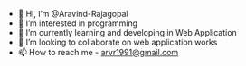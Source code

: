 - 👋 Hi, I’m @Aravind-Rajagopal
- 👀 I’m interested in programming
- 🌱 I’m currently learning and developing in Web Application
- 💞️ I’m looking to collaborate on web application works
- 📫 How to reach me - arvr1991@gmail.com

<!---
Aravind-Rajagopal/Aravind-Rajagopal is a ✨ special ✨ repository because its `README.md` (this file) appears on your GitHub profile.
You can click the Preview link to take a look at your changes.
--->
